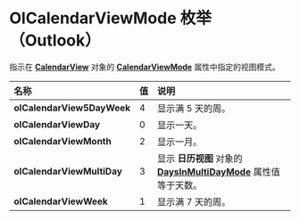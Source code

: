 
# OlCalendarViewMode 枚举 （Outlook）

指示在  **[CalendarView](37e078b9-9fc6-5894-b043-06d7257666a8.md)** 对象的 **[CalendarViewMode](144e46ed-984f-fac0-fad3-0ff5ac9f2996.md)** 属性中指定的视图模式。



|**名称**|**值**|**说明**|
|:-----|:-----|:-----|
|**olCalendarView5DayWeek**|4|显示满 5 天的周。|
|**olCalendarViewDay**|0|显示一天。|
|**olCalendarViewMonth**|2|显示一月。|
|**olCalendarViewMultiDay**|3|显示 **日历视图** 对象的 **[DaysInMultiDayMode](1dcb2a69-93b9-432e-56ca-7e39b040dc6f.md)** 属性值等于天数。|
|**olCalendarViewWeek**|1|显示满 7 天的周。|
